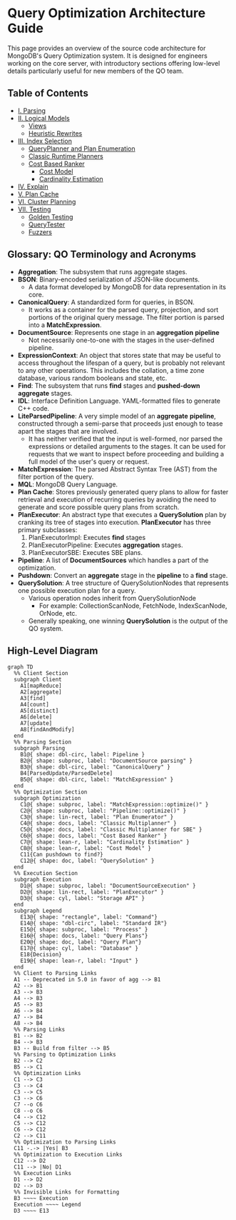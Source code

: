 # Query Optimization Architecture Guide

This page provides an overview of the source code architecture for MongoDB's Query Optimization system. It is designed for engineers working on the core server, with introductory sections offering low-level details particularly useful for new members of the QO team.

## Table of Contents

- [I. Parsing](#parsing)
- [II. Logical Models](#logical-models)
  - [Views](#views)
  - [Heuristic Rewrites](#heuristic-rewrites)
- [III. Index Selection](#iv-index-selection)
  - [QueryPlanner and Plan Enumeration](#queryplanner-and-plan-enumeration)
  - [Classic Runtime Planners](#classic-runtime-planners)
  - [Cost Based Ranker](#cost-based-ranker)
    - [Cost Model](#cost-model)
    - [Cardinality Estimation](#cardinality-estimation)
- [IV. Explain](#explain)
- [V. Plan Cache](#plan-cache)
- [VI. Cluster Planning](../../s/query/planner/README.md)
- [VII. Testing](#testing)
  - [Golden Testing](#golden-testing)
  - [QueryTester](./query_tester/README.md)
  - [Fuzzers](#fuzzers)

## Glossary: QO Terminology and Acronyms

- **Aggregation**: The subsystem that runs aggregate stages.
- **BSON**: Binary-encoded serialization of JSON-like documents.
  - A data format developed by MongoDB for data representation in its core.
- **CanonicalQuery**: A standardized form for queries, in BSON.
  - It works as a container for the parsed query, projection, and sort portions of the original query message. The filter portion is parsed into a **MatchExpression**.
- **DocumentSource**: Represents one stage in an **aggregation** **pipeline**
  - Not necessarily one-to-one with the stages in the user-defined pipeline.
- **ExpressionContext**: An object that stores state that may be useful to access throughout the lifespan of a query, but is probably not relevant to any other operations. This includes the collation, a time zone database, various random booleans and state, etc.
- **Find**: The subsystem that runs **find** stages and **pushed-down** **aggregate** stages.
- **IDL**: Interface Definition Language. YAML-formatted files to generate C++ code.
- **LiteParsedPipeline**: A very simple model of an **aggregate** **pipeline**, constructed through a semi-parse that proceeds just enough to tease apart the stages that are involved.
  - It has neither verified that the input is well-formed, nor parsed the expressions or detailed arguments to the stages. It can be used for requests that we want to inspect before proceeding and building a full model of the user's query or request.
- **MatchExpression**: The parsed Abstract Syntax Tree (AST) from the filter portion of the query.
- **MQL**: MongoDB Query Language.
- **Plan Cache**: Stores previously generated query plans to allow for faster retrieval and execution of recurring queries by avoiding the need to generate and score possible query plans from scratch.
- **PlanExecutor**: An abstract type that executes a **QuerySolution** plan by cranking its tree of stages into execution. **PlanExecutor** has three primary subclasses:
  1. PlanExecutorImpl: Executes **find** stages
  1. PlanExecutorPipeline: Executes **aggregation** stages.
  1. PlanExecutorSBE: Executes SBE plans.
- **Pipeline**: A list of **DocumentSources** which handles a part of the optimization.
- **Pushdown**: Convert an **aggregate** stage in the **pipeline** to a **find** stage.
- **QuerySolution**: A tree structure of QuerySolutionNodes that represents one possible execution plan for a query.
  - Various operation nodes inherit from QuerySolutionNode
    - For example: CollectionScanNode, FetchNode, IndexScanNode, OrNode, etc.
  - Generally speaking, one winning **QuerySolution** is the output of the QO system.

## High-Level Diagram

```mermaid
graph TD
  %% Client Section
  subgraph Client
    A1[mapReduce]
    A2[aggregate]
    A3[find]
    A4[count]
    A5[distinct]
    A6[delete]
    A7[update]
    A8[findAndModify]
  end
  %% Parsing Section
  subgraph Parsing
    B1@{ shape: dbl-circ, label: Pipeline }
    B2@{ shape: subproc, label: "DocumentSource parsing" }
    B3@{ shape: dbl-circ, label: "CanonicalQuery" }
    B4[ParsedUpdate/ParsedDelete]
    B5@{ shape: dbl-circ, label: "MatchExpression" }
  end
  %% Optimization Section
  subgraph Optimization
    C1@{ shape: subproc, label: "MatchExpression::optimize()" }
    C2@{ shape: subproc, label: "Pipeline::optimize()" }
    C3@{ shape: lin-rect, label: "Plan Enumerator" }
    C4@{ shape: docs, label: "Classic Multiplanner" }
    C5@{ shape: docs, label: "Classic Multiplanner for SBE" }
    C6@{ shape: docs, label: "Cost Based Ranker" }
    C7@{ shape: lean-r, label: "Cardinality Estimation" }
    C8@{ shape: lean-r, label: "Cost Model" }
    C11{Can pushdown to find?}
    C12@{ shape: doc, label: "QuerySolution" }
  end
  %% Execution Section
  subgraph Execution
    D1@{ shape: subproc, label: "DocumentSourceExecution" }
    D2@{ shape: lin-rect, label: "PlanExecutor" }
    D3@{ shape: cyl, label: "Storage API" }
  end
  subgraph Legend
    E13@{ shape: "rectangle", label: "Command"}
    E14@{ shape: "dbl-circ", label: "Standard IR"}
    E15@{ shape: subproc, label: "Process" }
    E16@{ shape: docs, label: "Query Plans"}
    E20@{ shape: doc, label: "Query Plan"}
    E17@{ shape: cyl, label: "Database" }
    E18{Decision}
    E19@{ shape: lean-r, label: "Input" }
  end
  %% Client to Parsing Links
  A1 -- Deprecated in 5.0 in favor of agg --> B1
  A2 --> B1
  A3 --> B3
  A4 --> B3
  A5 --> B3
  A6 --> B4
  A7 --> B4
  A8 --> B4
  %% Parsing Links
  B1 --> B2
  B4 --> B3
  B3 -- Build from filter --> B5
  %% Parsing to Optimization Links
  B2 --> C2
  B5 --> C1
  %% Optimization Links
  C1 --> C3
  C3 --> C4
  C3 --> C5
  C3 --> C6
  C7 --o C6
  C8 --o C6
  C4 --> C12
  C5 --> C12
  C6 --> C12
  C2 --> C11
  %% Optimization to Parsing Links
  C11 -.-> |Yes| B3
  %% Optimization to Execution Links
  C12 --> D2
  C11 --> |No| D1
  %% Execution Links
  D1 --> D2
  D2 --> D3
  %% Invisible Links for Formatting
  B3 ~~~~ Execution
  Execution ~~~~ Legend
  D3 ~~~~ E13
```
